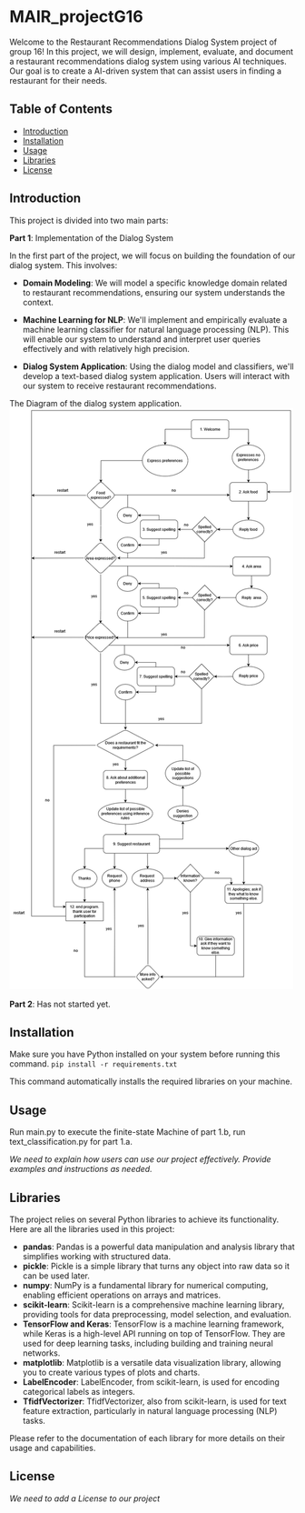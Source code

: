 <h1> MAIR_projectG16 </h1>
 
Welcome to the Restaurant Recommendations Dialog System project of group 16! 
In this project, we will design, implement, evaluate, and document a restaurant recommendations dialog system using various AI techniques. Our goal is to create a AI-driven system that can assist users in finding a restaurant for their needs.

<h2> Table of Contents </h2>

- [Introduction](#introduction)
- [Installation](#installation)
- [Usage](#usage)
- [Libraries](#libraries)
- [License](#license)

<h2> Introduction</h2>
This project is divided into two main parts:

**Part 1**: Implementation of the Dialog System

In the first part of the project, we will focus on building the foundation of our dialog system. This involves:

- **Domain Modeling**: 
We will model a specific knowledge domain related to restaurant recommendations, ensuring our system understands the context.

- **Machine Learning for NLP**: 
We'll implement and empirically evaluate a machine learning classifier for natural language processing (NLP). This will enable our system to understand and interpret user queries effectively and with relatively high precision.

- **Dialog System Application**: 
Using the dialog model and classifiers, we'll develop a text-based dialog system application. Users will interact with our system to receive restaurant recommendations.

The Diagram of the dialog system application.
![Diagram](diagram.png)

**Part 2**:
Has not started yet.

<h2> Installation</h2>

Make sure you have Python installed on your system before running this command.
`pip install -r requirements.txt`

This command automatically installs the required libraries on your machine.

<h2>Usage</h2>
Run main.py to execute the finite-state Machine of part 1.b, run text_classification.py for part 1.a.

*We need to explain how users can use our project effectively. Provide examples and instructions as needed.*

<h2>Libraries</h2>

The project relies on several Python libraries to achieve its functionality. 
Here are all the libraries used in this project:

- **pandas**: 
Pandas is a powerful data manipulation and analysis library that simplifies working with structured data.
- **pickle**: 
Pickle is a simple library that turns any object into raw data so it can be used later.
- **numpy**: 
NumPy is a fundamental library for numerical computing, enabling efficient operations on arrays and matrices.
- **scikit-learn**: 
Scikit-learn is a comprehensive machine learning library, providing tools for data preprocessing, model selection, and evaluation.
- **TensorFlow and Keras**: 
TensorFlow is a machine learning framework, while Keras is a high-level API running on top of TensorFlow. They are used for deep learning tasks, including building and training neural networks.
- **matplotlib**: 
Matplotlib is a versatile data visualization library, allowing you to create various types of plots and charts.
- **LabelEncoder**: 
LabelEncoder, from scikit-learn, is used for encoding categorical labels as integers.
- **TfidfVectorizer**: 
TfidfVectorizer, also from scikit-learn, is used for text feature extraction, particularly in natural language processing (NLP) tasks.

Please refer to the documentation of each library for more details on their usage and capabilities.

<h2>License</h2>

*We need to add a License to our project*